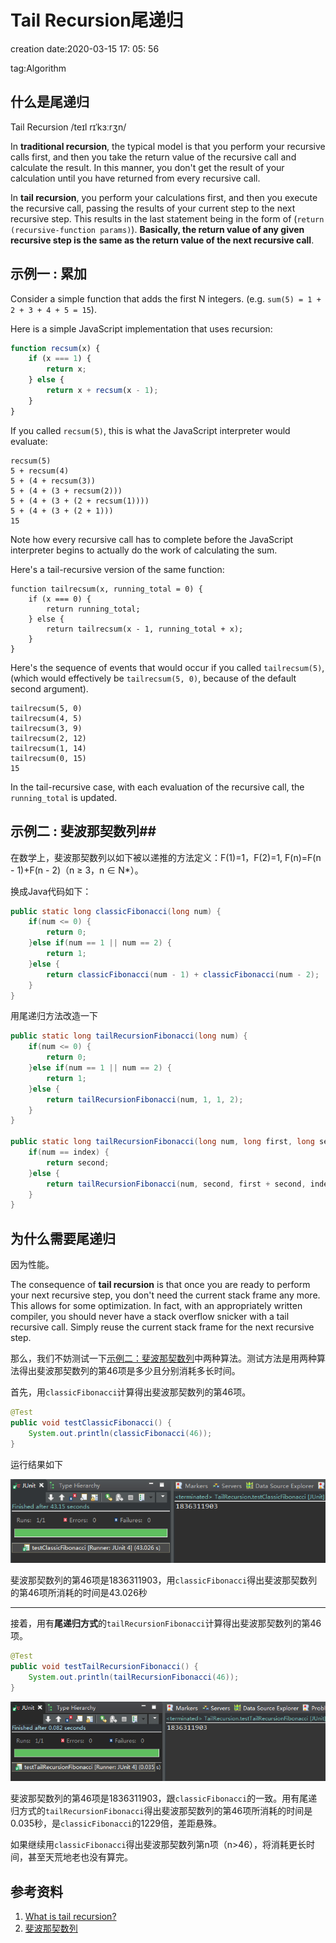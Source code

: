 # Tail Recursion尾递归 #

creation date:2020-03-15 17: 05: 56

tag:Algorithm

## 什么是尾递归 ##

Tail Recursion /teɪl rɪˈkɜːrʒn/

In **traditional recursion**, the typical model is that you perform your recursive calls first, and then you take the return value of the recursive call and calculate the result. In this manner, you don't get the result of your calculation until you have returned from every recursive call.

In **tail recursion**, you perform your calculations first, and then you execute the recursive call, passing the results of your current step to the next recursive step. This results in the last statement being in the form of (`return (recursive-function params)`). **Basically, the return value of any given recursive step is the same as the return value of the next recursive call**.

## 示例一 : 累加 ##

Consider a simple function that adds the first N integers. (e.g. `sum(5) = 1 + 2 + 3 + 4 + 5 = 15`).

Here is a simple JavaScript implementation that uses recursion:

```javascript
function recsum(x) {
    if (x === 1) {
        return x;
    } else {
        return x + recsum(x - 1);
    }
}
```

If you called `recsum(5)`, this is what the JavaScript interpreter would evaluate:

```
recsum(5)
5 + recsum(4)
5 + (4 + recsum(3))
5 + (4 + (3 + recsum(2)))
5 + (4 + (3 + (2 + recsum(1))))
5 + (4 + (3 + (2 + 1)))
15
```

Note how every recursive call has to complete before the JavaScript interpreter begins to actually do the work of calculating the sum.

Here's a tail-recursive version of the same function:

```
function tailrecsum(x, running_total = 0) {
    if (x === 0) {
        return running_total;
    } else {
        return tailrecsum(x - 1, running_total + x);
    }
}
```

Here's the sequence of events that would occur if you called `tailrecsum(5)`, (which would effectively be `tailrecsum(5, 0)`, because of the default second argument).

```
tailrecsum(5, 0)
tailrecsum(4, 5)
tailrecsum(3, 9)
tailrecsum(2, 12)
tailrecsum(1, 14)
tailrecsum(0, 15)
15
```

In the tail-recursive case, with each evaluation of the recursive call, the `running_total` is updated.

## 示例二 : 斐波那契数列##

在数学上，斐波那契数列以如下被以递推的方法定义：F(1)=1，F(2)=1, F(n)=F(n - 1)+F(n - 2)（n ≥ 3，n ∈ N*）。

换成Java代码如下：

```java
public static long classicFibonacci(long num) {
	if(num <= 0) {
		return 0;
	}else if(num == 1 || num == 2) {
		return 1;
	}else {
		return classicFibonacci(num - 1) + classicFibonacci(num - 2);
	}
}
```

用尾递归方法改造一下

```java
public static long tailRecursionFibonacci(long num) {
	if(num <= 0) {
		return 0;
	}else if(num == 1 || num == 2) {
		return 1;
	}else {
		return tailRecursionFibonacci(num, 1, 1, 2);
	}
}

public static long tailRecursionFibonacci(long num, long first, long second, long index) {
	if(num == index) {
		return second;
	}else {
		return tailRecursionFibonacci(num, second, first + second, index + 1);//尾递归调用
	}
}
```

## 为什么需要尾递归 ##

因为性能。

The consequence of **tail recursion** is that once you are ready to perform your next recursive step, you don't need the current stack frame any more. This allows for some optimization. In fact, with an appropriately written compiler, you should never have a stack overflow snicker with a tail recursive call. Simply reuse the current stack frame for the next recursive step.

那么，我们不妨测试一下[示例二：斐波那契数列](#)中两种算法。测试方法是用两种算法得出斐波那契数列的第46项是多少且分别消耗多长时间。

首先，用`classicFibonacci`计算得出斐波那契数列的第46项。

```java
@Test
public void testClassicFibonacci() {
	System.out.println(classicFibonacci(46));
}
```

运行结果如下

![](image/1.png)

斐波那契数列的第46项是1836311903，用`classicFibonacci`得出斐波那契数列的第46项所消耗的时间是43.026秒

---

接着，用有**尾递归方式**的`tailRecursionFibonacci`计算得出斐波那契数列的第46项。

```java
@Test
public void testTailRecursionFibonacci() {
	System.out.println(tailRecursionFibonacci(46));
}
```

![](image/2.png)

斐波那契数列的第46项是1836311903，跟`classicFibonacci`的一致。用有尾递归方式的`tailRecursionFibonacci`得出斐波那契数列的第46项所消耗的时间是0.035秒，是`classicFibonacci`的1229倍，差距悬殊。

如果继续用`classicFibonacci`得出斐波那契数列第n项（n>46），将消耗更长时间，甚至天荒地老也没有算完。

## 参考资料 ##

1. [What is tail recursion?](https://stackoverflow.com/questions/33923/what-is-tail-recursion)
2. [斐波那契数列](https://baike.baidu.com/item/斐波那契数列/99145?fr=aladdin)

